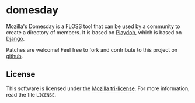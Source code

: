 domesday
========

Mozilla's Domesday is a FLOSS tool that can be used by a community to create a directory of members. It is based on [Playdoh][gh-playdoh], which is based on [Django][django].

Patches are welcome! Feel free to fork and contribute to this project on
[github][gh-domesday].


[django]: http://www.djangoproject.com/
[gh-playdoh]: https://github.com/mozilla/playdoh
[gh-domesday]: https://github.com/mozilla/domesday


License
-------
This software is licensed under the [Mozilla tri-license][mpl-tri]. For more
information, read the file ``LICENSE``.

[mpl-tri]: http://www.mozilla.org/MPL/


